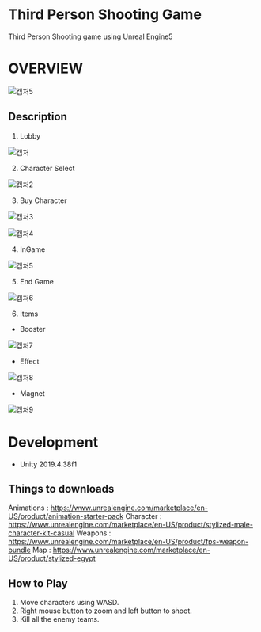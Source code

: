 # Third Person Shooting Game
 Third Person Shooting game using Unreal Engine5
 
 OVERVIEW
 =================
 
![캡처5](https://user-images.githubusercontent.com/86776597/211946761-f7c02415-e476-4c50-b040-8d4644a7c925.PNG)


Description
--------------
1. Lobby

![캡처](https://user-images.githubusercontent.com/86776597/211946775-0eff6348-7dc0-4506-b8d2-f4712b1f6f41.PNG)

2. Character Select

![캡처2](https://user-images.githubusercontent.com/86776597/211946868-bf575d9b-9725-4f11-a197-c0001470e120.PNG)

3. Buy Character

![캡처3](https://user-images.githubusercontent.com/86776597/211946904-371109ed-4582-44af-9c63-91617cf7c77d.PNG)


![캡처4](https://user-images.githubusercontent.com/86776597/211946932-a7d25dda-c237-4582-b547-40f4e719f061.PNG)

4. InGame

![캡처5](https://user-images.githubusercontent.com/86776597/211946975-b98b644c-0fd2-447a-bb42-8b7c4bb9ebae.PNG)

5. End Game

![캡처6](https://user-images.githubusercontent.com/86776597/211947109-d5a933b6-0ef5-4b01-a754-f20e1789776a.PNG)

6. Items

 * Booster
 
 ![캡처7](https://user-images.githubusercontent.com/86776597/211947174-0ad56b1d-879f-49d8-8f38-b53a649284b6.PNG)
 
 * Effect
 
 ![캡처8](https://user-images.githubusercontent.com/86776597/211947212-870bf54b-abbe-436a-8ecc-4eeaf1092722.PNG)
 
 * Magnet
 
 ![캡처9](https://user-images.githubusercontent.com/86776597/211947287-5d784b53-cc47-4600-8abe-cd80624a56b9.PNG)
 
 Development
 ============================
 * Unity 2019.4.38f1
   
 
Things to downloads 
----------------------
Animations : https://www.unrealengine.com/marketplace/en-US/product/animation-starter-pack
Character : https://www.unrealengine.com/marketplace/en-US/product/stylized-male-character-kit-casual
Weapons : https://www.unrealengine.com/marketplace/en-US/product/fps-weapon-bundle
Map : https://www.unrealengine.com/marketplace/en-US/product/stylized-egypt
 
 How to Play
 -------------------------------
 1. Move characters using WASD.
 2. Right mouse button to zoom and left button to shoot. 
 3. Kill all the enemy teams.

 
